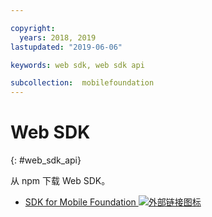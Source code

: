```yaml
---

copyright:
  years: 2018, 2019
lastupdated: "2019-06-06"

keywords: web sdk, web sdk api

subcollection:  mobilefoundation
---
```


#	Web SDK
{: #web_sdk_api}

从 npm 下载 Web SDK。

* [SDK for Mobile Foundation ![外部链接图标](../../icons/launch-glyph.svg "外部链接图标")](https://www.npmjs.com/package/ibm-mfp-web-sdk)
